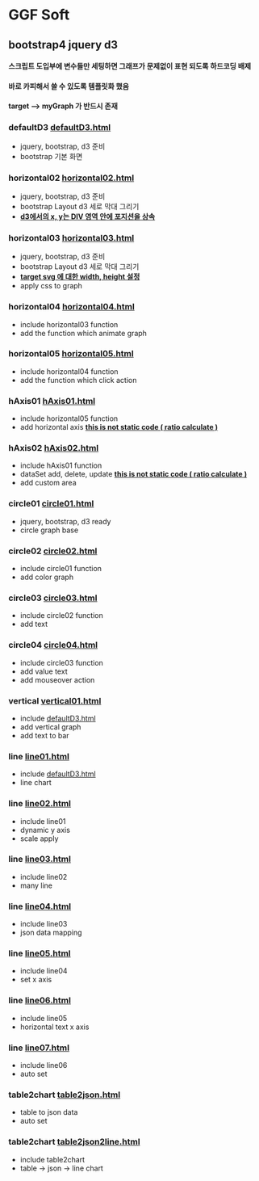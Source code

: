 # GGF Soft

## bootstrap4 jquery d3 

#### 스크립트 도입부에 변수들만 세팅하면 그래프가 문제없이 표현 되도록 하드코딩 배제
#### 바로 카피해서 쓸 수 있도록 템플릿화 했음
#### target --> myGraph 가 반드시 존재 

### defaultD3 [defaultD3.html](template/defaultBs4.html) 
- jquery, bootstrap, d3 준비 
- bootstrap 기본 화면 
 
 ### horizontal02 [horizontal02.html](template/horizontal/horizontal02.html) 
 - jquery, bootstrap, d3 준비 
 - bootstrap Layout d3 세로 막대 그리기
 - **<u>d3에서의 x, y는 DIV 영역 안에 포지션을 상속</u>**

 ### horizontal03 [horizontal03.html](template/horizontal/horizontal03.html) 
 - jquery, bootstrap, d3 준비 
 - bootstrap Layout d3 세로 막대 그리기
 - **<u>target svg 에 대한 width, height 설정</u>**
 - apply css to graph

 ### horizontal04 [horizontal04.html](template/horizontal/horizontal04.html) 
 - include horizontal03 function
 - add the function which animate graph

 ### horizontal05 [horizontal05.html](template/horizontal/horizontal05.html) 
 - include horizontal04 function
 - add the function which click action 

 ### hAxis01 [hAxis01.html](template/horizontal/axis/hAxis01.html) 
 - include horizontal05 function
 - add horizontal axis **<u>this is not static code ( ratio calculate )</u>**

 ### hAxis02 [hAxis02.html](template/horizontal/axis/hAxis02.html) 
 - include hAxis01 function
 - dataSet add, delete, update **<u>this is not static code ( ratio calculate )</u>**
 - add custom area 
 
### circle01 [circle01.html](template/circle/circle01.html) 
  - jquery, bootstrap, d3 ready
  - circle graph base
  
### circle02 [circle02.html](template/circle/circle02.html) 
  - include circle01 function
  - add color graph
  
### circle03 [circle03.html](template/circle/circle03.html) 
  - include circle02 function
  - add text
  
### circle04 [circle04.html](template/circle/circle04.html) 
  - include circle03 function
  - add value text
  - add mouseover action
  
### vertical [vertical01.html](template/vertical/vertical01.html) 
  - include [defaultD3.html](template/defaultD3.html)
  - add vertical graph 
  - add text to bar

### line [line01.html](template/line/line01.html) 
  - include [defaultD3.html](template/defaultD3.html)
  - line chart
   
### line [line02.html](template/line/line02.html) 
  - include line01
  - dynamic y axis
  - scale apply
  
### line [line03.html](template/line/line03.html) 
  - include line02
  - many line

### line [line04.html](template/line/line04.html) 
  - include line03
  - json data mapping 

### line [line05.html](template/line/line05.html) 
  - include line04
  - set x axis
  
### line [line06.html](template/line/line06.html) 
  - include line05
  - horizontal text  x axis  
  
### line [line07.html](template/line/line07.html) 
  - include line06
  - auto set 
  
### table2chart [table2json.html](template/table2chart/table2json.html) 
  - table to json data
  - auto set   
  
### table2chart [table2json2line.html](template/table2chart/table2json2line.html) 
  - include table2chart
  - table -> json -> line chart    
